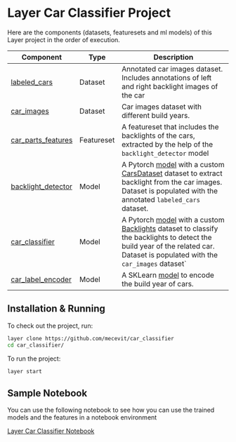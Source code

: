 # Layer Car Classifier Project

Here are the components (datasets, featuresets and ml models) of this Layer project in the order of execution.

| Component  | Type | Description |
| ------------- | ------------- | ------------- |
| [labeled_cars](https://github.com/mecevit/car_classifier/tree/main/data/dataset_labeled_cars)  | Dataset | Annotated car images dataset. Includes annotations of left and right backlight images of the car |
| [car_images](https://github.com/mecevit/car_classifier/tree/main/data/dataset_car_images)  | Dataset | Car images dataset with different build years. |
| [car_parts_features](https://github.com/mecevit/car_classifier/tree/main/features/car_parts_features)  | Featureset | A featureset that includes the backlights of the cars, extracted by the help of the `backlight_detector` model  |
| [backlight_detector](https://github.com/mecevit/car_classifier/tree/main/models/backlight_detector)  | Model | A Pytorch [model](https://github.com/mecevit/car_classifier/blob/main/models/backlight_detector/model.py) with a custom [CarsDataset](https://github.com/mecevit/car_classifier/blob/main/models/backlight_detector/cars_dataset.py) dataset to extract backlight from the car images. Dataset is populated with the annotated `labeled_cars` dataset. |
| [car_classifier](https://github.com/mecevit/car_classifier/tree/main/models/car_classifier)  | Model | A Pytorch [model](https://github.com/mecevit/car_classifier/blob/main/models/car_classifier/model.py) with a custom [Backlights](https://github.com/mecevit/car_classifier/blob/main/models/car_classifier/backlights_dataset.py) dataset to classify the backlights to detect the build year of the related car. Dataset is populated with the `car_images` dataset` |
| [car_label_encoder](https://github.com/mecevit/car_classifier/tree/main/models/car_label_encoder) | Model | A SKLearn [model](https://github.com/mecevit/car_classifier/blob/main/models/car_label_encoder/model.py) to encode the build year of cars. |

## Installation & Running

To check out the project, run:

```bash
layer clone https://github.com/mecevit/car_classifier
cd car_classifier/
```

To run the project:

```bash
layer start
```

## Sample Notebook

You can use the following notebook to see how you can use the trained models and the features in a notebook environment

[Layer Car Classifier Notebook](https://github.com/mecevit/car_classifier/blob/main/notebooks/LayerCarClassifier.ipynb)

